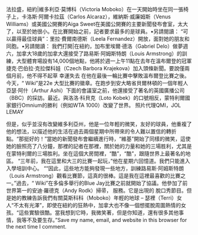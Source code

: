 法拉盛，紐約|維多利亞·莫博科（Victoria Moboko）在一天開始時坐在同一張椅子上，卡洛斯·阿爾卡拉茲（Carlos Alcaraz），維納斯·威廉姆斯（Venus Williams）或美國公開賽的Aiga Sweet在美國公開賽的主要新聞發布會室，太大了，以至於她很小。在比賽開始之前，記者要求最多的是球員。•另請閱讀： “可以贏得最佳球員”：里拉·費爾南德斯（Leela Fernandez）開放，面對她的朋友和同胞。•另請閱讀： 我們打開|在紐約，加布里埃爾·德洛（Gabriel Delo）做夢週六，加拿大18歲的加拿大還接受了路易斯·阿姆斯特朗（Louis Armstrong）的訓練，大型體育場設有14,000個地點，他將於週一上午11點在去年在溫布爾​​登的冠軍捷克·巴伯拉·克拉傑科娃（Czech Barbora Krajekova）加入頭條新聞。要說僅兩個月前，他不得不起草 幸運失去 在他在最後一輪比賽中擊敗溫布爾登比賽之後。今天，“ Wiki”是22e 大型比賽的徽章。在跑步到安大略省貝爾林頓的一個年輕人亞瑟·阿什（Arthur Ashi）下面的會議室之前，他還接受了著名的英國廣播公司（BBC）的採訪。最近。與洛洛·科貝克（Loto Kobek）的口號相反，蒙特利爾國家銀行Omnium的勝利（例如WTA 1000）改變了世界。                    照片代理QMI，JOL LEMAY

但是，似乎並沒有改變維多利亞州，他是一位年輕的微笑，友好的球員，他重複了他的想法，以描述他的生活在過去兩個星期中所帶來的令人難以置信的轉折點。“那挺好的！”當她的新聞發布會繼續進行時，“維基”開始了同樣的微笑，這使她的臉照亮了八分鐘，那裡的記者在那裡，關於她的力量和她的三場胜利，尤其是在蒙特利爾的三場胜利。坐在這個大房間裡，“酷”，“酷”，跟隨世界上最著名的地區。 “三年前，我在這里和大三的比賽一起玩，”他在星期六回憶道。我們只能進入入學培訓中心。 ““因此，這些地方能夠發現一些地方，訓練路易斯·阿姆斯特朗（Louis Armstrong）觀看比賽節，這真的很棒。這是我在這裡最喜歡的比賽之一。”過去，“ Wiki”在多倫多舉行的Blue Jay比賽之前就開始了協議。他參加了前世界第一的安迪·羅德克（Andy Rodk）掃帚， 服務。它是出現的 脫口秀節目。但是她的教練告訴我們有關莫斯科科（Moboko）年輕的地球 – 瑟裡（Terri）女人“不太有光澤”，即使在紐約的狂熱中，加拿大也不像一個想擺脫周圍熱情的女孩。“這些實驗很酷。當我想到它時，我微笑著，但是你知道，還有很多其他事情，我等不及要生存。”Save my name, email, and website in this browser for the next time I comment.